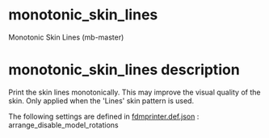 
# monotonic_skin_lines
Monotonic Skin Lines (mb-master)


# monotonic_skin_lines description
Print the skin lines monotonically. This may improve the visual quality of the skin. Only applied when the 'Lines' skin pattern is used.

The following settings are defined in [fdmprinter.def.json](https://github.com/smartavionics/Cura/blob/mb-master/resources/definitions/fdmprinter.def.json) : arrange_disable_model_rotations
